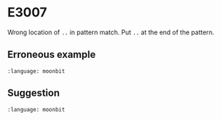 # E3007

Wrong location of `..` in pattern match. Put `..` at the end of the pattern.

## Erroneous example

```{literalinclude} /sources/error_codes/E3007_error/top.mbt
:language: moonbit
```

## Suggestion

```{literalinclude} /sources/error_codes/E3007_fixed/top.mbt
:language: moonbit
```

